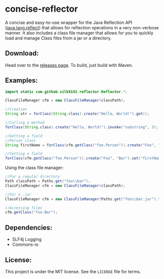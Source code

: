 # concise-reflector
A concise and easy-to-use wrapper for the Java Reflection API ([java.lang.reflect](https://docs.oracle.com/javase/tutorial/reflect/)) that allows for reflection operations in a very non-verbose manner. It also includes a class file manager that allows for you to quickly load and manage Class files from a jar or a directory.

## Download:
Head over to the [releases page](https://github.com/silk8192/concise-reflector/releases/tag/v1.0). To build, just build with Maven.

## Examples:
```java
import static com.github.silk8192.reflector.Reflector.*;

ClassFileManager cfm = new ClassFileManager(classPath);

//Creation
String str = forClass(String.class).create("Hello, World!").get();

//Calling a method
forClass(String.class).create("Hello, World!").invoke("substring", 3);

//Getting a field
//Person class
String firstName = forClass(cfm.getClass("foo.Person")).create("Foo", "Bar").get("firstName");

//Setting a field
forClass(cfm.getClass("foo.Person")).create("Foo", "Bar").set("firstName", "Bar2");
```

Using the class file manager:
```java
//For a regular directory
Path classPath = Paths.get("foo\\bar");
ClassFileManager cfm = new ClassFileManager(classPath);

//For a .jar
ClassFileManager cfm = new ClassFileManager(Paths.get("foo\\bar.jar").toFile());

//Accessing files
cfm.getClass("foo.Bar");
```

## Dependencies:
* SLF4j Logging
* Commons-io

## License:
This project is under the MIT license. See the ```LICENSE``` file for terms.
